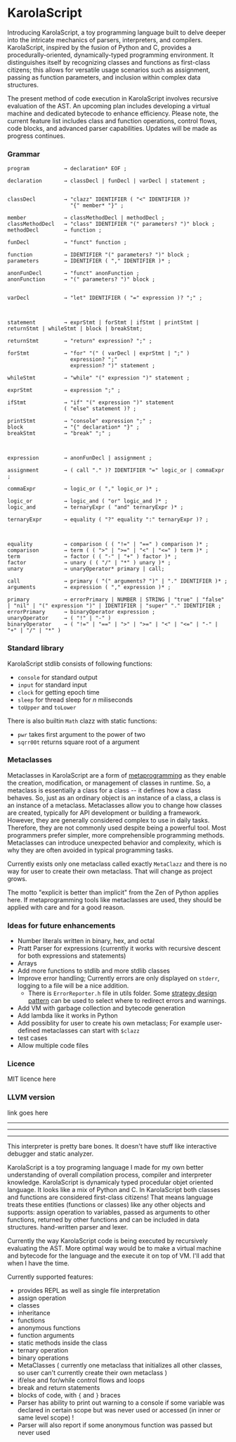 # KarolaScript

Introducing KarolaScript, a toy programming language built to delve deeper into the intricate mechanics of parsers, interpreters, and compilers. 
KarolaScript, inspired by the fusion of Python and C, provides a procedurally-oriented, dynamically-typed programming environment. 
It distinguishes itself by recognizing classes and functions as first-class citizens; this allows for versatile usage scenarios such as assignment, passing as function parameters, and inclusion within complex data structures.

The present method of code execution in KarolaScript involves recursive evaluation of the AST. 
An upcoming plan includes developing a virtual machine and dedicated bytecode to enhance efficiency. 
Please note, the current feature list includes class and function operations, control flows, code blocks, and advanced parser capabilities. 
Updates will be made as progress continues.

### Grammar

```
program           → declaration* EOF ;

declaration       → classDecl | funDecl | varDecl | statement ;


classDecl         → "clazz" IDENTIFIER ( "<" IDENTIFIER )?
                    "{" member* "}" ;

member            → classMethodDecl | methodDecl ;
classMethodDecl   → "class" IDENTIFIER "(" parameters? ")" block ;
methodDecl        → function ;

funDecl           → "funct" function ;

function          → IDENTIFIER "(" parameters? ")" block ;
parameters        → IDENTIFIER ( "," IDENTIFIER )* ;

anonFunDecl       → "funct" anonFunction ;
anonFunction      → "(" parameters? ")" block ;


varDecl           → "let" IDENTIFIER ( "=" expression )? ";" ;



statement         → exprStmt | forStmt | ifStmt | printStmt | returnStmt | whileStmt | block | breakStmt;

returnStmt        → "return" expression? ";" ;

forStmt           → "for" "(" ( varDecl | exprStmt | ";" )
                    expression? ";"
                    expression? ")" statement ;

whileStmt         → "while" "(" expression ")" statement ;

exprStmt          → expression ";" ;

ifStmt            → "if" "(" expression ")" statement
                  ( "else" statement )? ;

printStmt         → "console" expression ";" ;
block             → "{" declaration* "}" ;
breakStmt         → "break" ";" ;



expression        → anonFunDecl | assignment ;

assignment        → ( call "." )? IDENTIFIER "=" logic_or | commaExpr ;

commaExpr         → logic_or ( "," logic_or )* ;

logic_or          → logic_and ( "or" logic_and )* ;
logic_and         → ternaryExpr ( "and" ternaryExpr )* ;

ternaryExpr       → equality ( "?" equality ":" ternaryExpr )? ;



equality          → comparison ( ( "!=" | "==" ) comparison )* ;
comparison        → term ( ( ">" | ">=" | "<" | "<=" ) term )* ;
term              → factor ( ( "-" | "+" ) factor )* ;
factor            → unary ( ( "/" | "*" ) unary )* ;
unary             → unaryOperator* primary | call;

call              → primary ( "(" arguments? ")" | "." IDENTIFIER )* ;
arguments         → expression ( "," expression )* ;

primary           → errorPrimary | NUMBER | STRING | "true" | "false" | "nil" | "(" expression ")" | IDENTIFIER | "super" "." IDENTIFIER ;
errorPrimary      → binaryOperator expression ;
unaryOperator     → ( "!" | "-" )
binaryOperator    → ( "!=" | "==" | ">" | ">=" | "<" | "<=" | "-" | "+" | "/" | "*" )
```

### Standard library

KarolaScript stdlib consists of following functions:
- `console` for standard output
- `input` for standard input
- `clock` for getting epoch time
- `sleep` for thread sleep for *n* miliseconds
- `toUpper` and `toLower`

There is also builtin `Math` clazz with static functions:
- `pwr` takes first argument to the power of two
- `sqrr00t` returns square root of a argument

### Metaclasses

Metaclasses in KarolaScript are a form of [metaprogramming](https://en.wikipedia.org/wiki/Metaprogramming) as they enable the creation, modification, or management of classes in runtime.
So, a metaclass is essentially a class for a class -- it defines how a class behaves. So, just as an ordinary object is an instance of a class, a class is an instance of a metaclass.
Metaclasses allow you to change how classes are created, typically for API development or building a framework. However, they are generally considered complex to use in daily tasks. 
Therefore, they are not commonly used despite being a powerful tool. Most programmers prefer simpler, more comprehensible programming methods. 
Metaclasses can introduce unexpected behavior and complexity, which is why they are often avoided in typical programming tasks.

Currently exists only one metaclass called exactly `MetaClazz` and there is no way for user to create their own metaclass. That will change as project grows.

The motto "explicit is better than implicit" from the Zen of Python applies here. 
If metaprogramming tools like metaclasses are used, they should be applied with care and for a good reason.

### Ideas for future enhancements
- Number literals written in binary, hex, and octal
- Pratt Parser for expressions (currently it works with recursive descent for both expressions and statements)
- Arrays
- Add more functions to stdlib and more stdlib classes
- Improve error handling; Currently errors are only displayed on `stderr`, logging to a file will be a nice addition.
    - There is `ErrorReporter.h` file in utils folder. Some [strategy design pattern](https://refactoring.guru/design-patterns/strategy) can be used to select where to redirect errors and warnings.
- Add VM with garbage collection and bytecode generation
- Add lambda like it works in Python
- Add possiblity for user to create his own metaclass; For example user-defined metaclasses can start with `$clazz`
- test cases
- Allow multiple code files

### Licence

MIT licence here

### LLVM version

link goes here

***
***
***

This interpreter is pretty bare bones. It doesn't have stuff like interactive debugger and static analyzer.

KarolaScript is a toy programing language I made for my own better understanding of overall compilation process, compiler and interpreter knowledge.
KarolaScript is dynamicaly typed procedular objet oriented language. It looks like a mix of Python and C. In KarolaScript both classes and functions are considered first-class citizens!
That means language treats these entities (functions or classes) like any other objects and supports: assign operation to variables, passed as arguments to other functions, returned by other functions and can be included in data structures.
hand-written parser and lexer.


Currently the way KarolaScript code is being executed by recursively evaluating the AST.
More optimal way would be to make a virtual machine and bytecode for the language and the execute it on top of VM.
I'll add that when I have the time.

Currently supported features:
- provides REPL as well as single file interpretation
- assign operation
- classes
- inheritance
- functions
- anonymous functions
- function arguments
- static methods inside the class
- ternary operation
- binary operations
- MetaClasses ( currently one metaclass that initializes all other classes, so user can't currently create their own metaclass )
- if/else and for/while control flows and loops
- break and return statements
- blocks of code, with `{` and `}` braces
- Parser has ability to print out warning to a console if some variable was declared in certain scope but was never used or accessed (in inner or same level scope) !
- Parser will also report if some anonymous function was passed but never used

